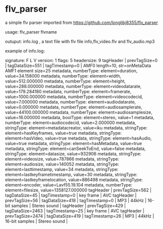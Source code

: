 # flv_parser

a simple flv parser imported from https://github.com/longlibj8355/flv_parser

usage: flv_parser flvname

outuput: info.log , a text file with flv file info,flv_video.flv and flv_audio.mp3

example of info.log:

signature:  F L V
version:    1
flags:      5
headersize: 9
tagHeader | prevTagSize=0 | tagDataSize=551 | tagTimestamp=0 | AMF0 length=10, str=onMetaData
AMF1 element size=25
metadata, numberType: element=duration, value=34.158000
metadata, numberType: element=width, value=512.000000
metadata, numberType: element=height, value=288.000000
metadata, numberType: element=videodatarate, value=179.284180
metadata, numberType: element=framerate, value=1000.000000
metadata, numberType: element=videocodecid, value=7.000000
metadata, numberType: element=audiodatarate, value=0.000000
metadata, numberType: element=audiosamplerate, value=44100.000000
metadata, numberType: element=audiosamplesize, value=16.000000
metadata, boolType: element=stereo, value=1
metadata, numberType: element=audiocodecid, value=2.000000
metadata, stringType: element=metadatacreator, value=iku
metadata, stringType: element=hasKeyframes, value=true
metadata, stringType: element=hasVideo, value=true
metadata, stringType: element=hasAudio, value=true
metadata, stringType: element=hasMetadata, value=true
metadata, stringType: element=canSeekToEnd, value=false
metadata, stringType: element=datasize, value=932906
metadata, stringType: element=videosize, value=787866
metadata, stringType: element=audiosize, value=140052
metadata, stringType: element=lasttimestamp, value=34
metadata, stringType: element=lastkeyframetimestamp, value=30
metadata, stringType: element=lastkeyframelocation, value=886498
metadata, stringType: element=encoder, value=Lavf55.19.104
metadata, numberType: element=filesize, value=1358127.000000
tagHeader | prevTagSize=562 | tagDataSize=45 | tagTimestamp=0 | key frame  | AVC
tagHeader | prevTagSize=56 | tagDataSize=418 | tagTimestamp=0 | MP3 | 44kHz | 16-bit samples | Stereo sound | 
tagHeader | prevTagSize=429 | tagDataSize=2463 | tagTimestamp=25 | key frame  | AVC
tagHeader | prevTagSize=2474 | tagDataSize=419 | tagTimestamp=26 | MP3 | 44kHz | 16-bit samples | Stereo sound |
